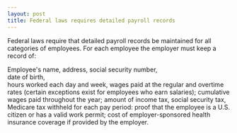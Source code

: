 ```yaml
---
layout: post
title: Federal laws requires detailed payroll records
---
```


Federal laws require that detailed payroll records be maintained for all categories of employees. 
For each employee the employer must keep a record of:

Employee's name,
address,
social security number,  
date of birth,  
hours worked each day and week,
wages paid at the regular and overtime rates (certain exceptions exist for employees
who earn salaries);
cumulative wages paid throughout the year;
amount of income tax,
social security tax,
 Medicare tax withheld for each pay period:
proof that the employee is a U.S. citizen or has a valid work permit;
cost of employer-sponsored health insurance coverage if provided by the employer.